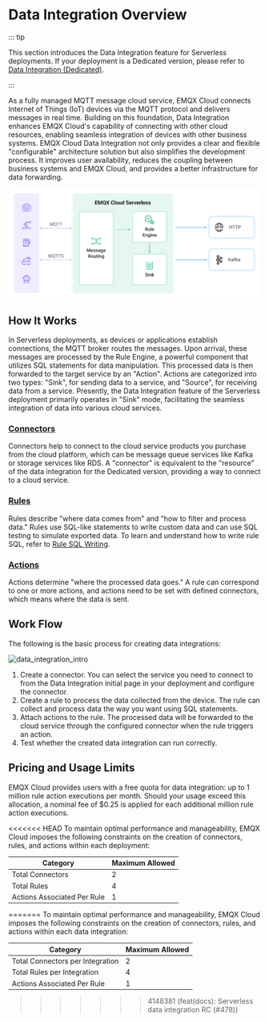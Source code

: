 # Data Integration Overview

::: tip 

This section introduces the Data Integration feature for Serverless deployments. If your deployment is a Dedicated version, please refer to [Data Integration (Dedicated)](../rule_engine/introduction.md). 

:::

As a fully managed MQTT message cloud service, EMQX Cloud connects Internet of Things (IoT) devices via the MQTT protocol and delivers messages in real time. Building on this foundation, Data Integration enhances EMQX Cloud's capability of connecting with other cloud resources, enabling seamless integration of devices with other business systems. EMQX Cloud Data Integration not only provides a clear and flexible "configurable" architecture solution but also simplifies the development process. It improves user availability, reduces the coupling between business systems and EMQX Cloud, and provides a better infrastructure for data forwarding.

![data_integration_intro](./_assets/integration_intro_01.jpg)

## How It Works

In Serverless deployments, as devices or applications establish connections, the MQTT broker routes the messages. Upon arrival, these messages are processed by the Rule Engine, a powerful component that utilizes SQL statements for data manipulation. This processed data is then forwarded to the target service by an "Action". Actions are categorized into two types: "Sink", for sending data to a service, and "Source", for receiving data from a service. Presently, the Data Integration feature of the Serverless deployment primarily operates in "Sink" mode, facilitating the seamless integration of data into various cloud services.

### [Connectors](./connectors.md)

Connectors help to connect to the cloud service products you purchase from the cloud platform, which can be message queue services like Kafka or storage services like RDS. A "connector" is equivalent to the "resource" of the data integration for the Dedicated version, providing a way to connect to a cloud service.

### [Rules](./rules.md)

Rules describe "where data comes from" and "how to filter and process data." Rules use SQL-like statements to write custom data and can use SQL testing to simulate exported data. To learn and understand how to write rule SQL, refer to [Rule SQL Writing](https://docs.emqx.com/en/enterprise/v4.2/rule/rule-engine.html#sql-%E8%AF%AD%E5%8F%A5).

### [Actions](./rules.md)

Actions determine "where the processed data goes." A rule can correspond to one or more actions, and actions need to be set with defined connectors, which means where the data is sent.

## Work Flow

The following is the basic process for creating data integrations:

![data_integration_intro](./_assets/integration_intro_02.png)

1. Create a connector. You can select the service you need to connect to from the Data Integration initial page in your deployment and configure the connector.
2. Create a rule to process the data collected from the device. The rule can collect and process data the way you want using SQL statements.
3. Attach actions to the rule. The processed data will be forwarded to the cloud service through the configured connector when the rule triggers an action.
4. Test whether the created data integration can run correctly.


## Pricing and Usage Limits

EMQX Cloud provides users with a free quota for data integration: up to 1 million rule action executions per month. Should your usage exceed this allocation, a nominal fee of $0.25 is applied for each additional million rule action executions. 

<<<<<<< HEAD
To maintain optimal performance and manageability, EMQX Cloud imposes the following constraints on the creation of connectors, rules, and actions within each deployment:

| Category                    | Maximum Allowed |
| --------------------------- | --------------- |
| Total Connectors            | 2               |
| Total Rules                 | 4               |
| Actions Associated Per Rule | 1               |
=======
To maintain optimal performance and manageability, EMQX Cloud imposes the following constraints on the creation of connectors, rules, and actions within each data integration:

| Category                         | Maximum Allowed |
| -------------------------------- | --------------- |
| Total Connectors per Integration | 2               |
| Total Rules per Integration      | 4               |
| Actions Associated Per Rule      | 1               |
>>>>>>> 4148381 (feat(docs): Serverless data integration RC (#478))
